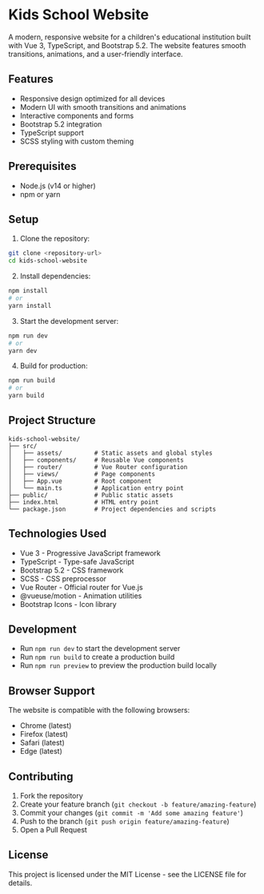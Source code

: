 # Kids School Website

A modern, responsive website for a children's educational institution built with Vue 3, TypeScript, and Bootstrap 5.2. The website features smooth transitions, animations, and a user-friendly interface.

## Features

- Responsive design optimized for all devices
- Modern UI with smooth transitions and animations
- Interactive components and forms
- Bootstrap 5.2 integration
- TypeScript support
- SCSS styling with custom theming

## Prerequisites

- Node.js (v14 or higher)
- npm or yarn

## Setup

1. Clone the repository:
```bash
git clone <repository-url>
cd kids-school-website
```

2. Install dependencies:
```bash
npm install
# or
yarn install
```

3. Start the development server:
```bash
npm run dev
# or
yarn dev
```

4. Build for production:
```bash
npm run build
# or
yarn build
```

## Project Structure

```
kids-school-website/
├── src/
│   ├── assets/         # Static assets and global styles
│   ├── components/     # Reusable Vue components
│   ├── router/         # Vue Router configuration
│   ├── views/          # Page components
│   ├── App.vue         # Root component
│   └── main.ts         # Application entry point
├── public/             # Public static assets
├── index.html          # HTML entry point
└── package.json        # Project dependencies and scripts
```

## Technologies Used

- Vue 3 - Progressive JavaScript framework
- TypeScript - Type-safe JavaScript
- Bootstrap 5.2 - CSS framework
- SCSS - CSS preprocessor
- Vue Router - Official router for Vue.js
- @vueuse/motion - Animation utilities
- Bootstrap Icons - Icon library

## Development

- Run `npm run dev` to start the development server
- Run `npm run build` to create a production build
- Run `npm run preview` to preview the production build locally

## Browser Support

The website is compatible with the following browsers:

- Chrome (latest)
- Firefox (latest)
- Safari (latest)
- Edge (latest)

## Contributing

1. Fork the repository
2. Create your feature branch (`git checkout -b feature/amazing-feature`)
3. Commit your changes (`git commit -m 'Add some amazing feature'`)
4. Push to the branch (`git push origin feature/amazing-feature`)
5. Open a Pull Request

## License

This project is licensed under the MIT License - see the LICENSE file for details. 